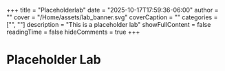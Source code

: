 +++
title = "Placeholderlab"
date = "2025-10-17T17:59:36-06:00"
author = ""
cover = "/Home/assets/lab_banner.svg"
coverCaption = ""
categories = ["", ""]
description = "This is a placeholder lab"
showFullContent = false
readingTime = false
hideComments = true
+++

# Placeholder Lab